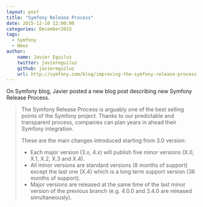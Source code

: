 ```yaml
---
layout: post
title: "Symfony Release Process"
date: 2015-12-10 12:00:00
categories: December2015
tags:
  - Symfony
  - News
author:
    name: Javier Eguiluz
    twitter: javiereguiluz
    github: javiereguiluz
    url: http://symfony.com/blog/improving-the-symfony-release-process
---
```


On Symfony blog, Javier posted a new blog post describing new Symfony Release Process.

> The Symfony Release Process is arguably one of the best selling points of the Symfony project. Thanks to our predictable and transparent process, companies can plan years in ahead their Symfony integration.
> 
> These are the main changes introduced starting from 3.0 version:
> - Each major version (3.x, 4.x) will publish five minor versions (X.0, X.1, X.2, X.3 and X.4).
> - All minor versions are standard versions (8 months of support) except the last one (X.4) which is a long term support version (36 months of support).
> - Major versions are released at the same time of the last minor version of the previous branch (e.g. 4.0.0 and 3.4.0 are released simultaneously).